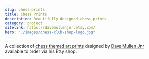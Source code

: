 ```yaml
---
slug: chess-prints
title: Chess Prints
description: Beautifully designed chess prints
category: project
sitelink: https://davemullenjnr.etsy.com/
hero: "./images/chess-club-shop-logo.jpg"
---
```

<p>A collection of <a href="https://davemullenjnr.etsy.com/">chess themed art prints</a> designed by <a href="https://davemullenjnr.co.uk/blog/chess-themed-art-prints/">Dave Mullen Jnr</a> available to order via his Etsy shop.</p>